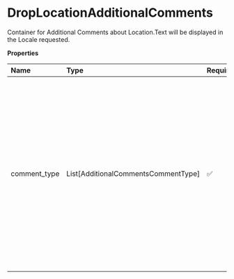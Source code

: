 # DropLocationAdditionalComments

Container for Additional Comments about Location.Text will be displayed in the Locale requested.

**Properties**

| Name         | Type                                | Required | Description                                                                                                                                                                                                                                                                  |
| :----------- | :---------------------------------- | :------- | :--------------------------------------------------------------------------------------------------------------------------------------------------------------------------------------------------------------------------------------------------------------------------- |
| comment_type | List[AdditionalCommentsCommentType] | ✅       | Container for CommentType Code and Text. **NOTE:** For versions >= v2, this element will always be returned as an array. For requests using version = v1, this element will be returned as an array if there is more than one object and a single object if there is only 1. |

<!-- This file was generated by liblab | https://liblab.com/ -->
